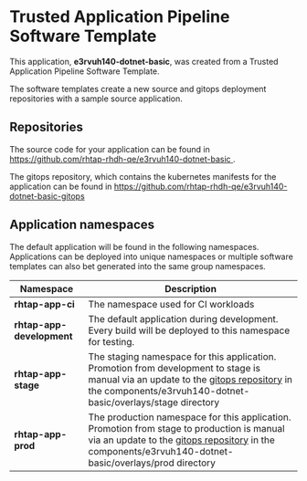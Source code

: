 # Trusted Application Pipeline Software Template

This application, **e3rvuh140-dotnet-basic**, was created from a Trusted Application Pipeline Software Template.

The software templates create a new source and gitops deployment repositories with a sample source application. 

## Repositories

The source code for your application can be found in [https://github.com/rhtap-rhdh-qe/e3rvuh140-dotnet-basic ](https://github.com/rhtap-rhdh-qe/e3rvuh140-dotnet-basic ).
 
The gitops repository, which contains the kubernetes manifests for the application can be found in 
[https://github.com/rhtap-rhdh-qe/e3rvuh140-dotnet-basic-gitops ](https://github.com/rhtap-rhdh-qe/e3rvuh140-dotnet-basic-gitops ) 

## Application namespaces 

The default application will be found in the following namespaces. Applications can be deployed into unique namespaces or multiple software templates can also bet generated into the same group namespaces.  

|  Namespace   |  Description   |  
| -------- | -------- |
| **rhtap-app-ci** | The namespace used for CI workloads |
| **rhtap-app-development** | The default application during development. Every build will be deployed to this namespace for testing. |
| **rhtap-app-stage** | The staging namespace for this application. Promotion from development to stage is manual via an update to the [gitops repository](https://github.com/rhtap-rhdh-qe/e3rvuh140-dotnet-basic-gitops ) in the components/e3rvuh140-dotnet-basic/overlays/stage directory |
| **rhtap-app-prod** | The production namespace for this application. Promotion from stage to production is manual via an update to the [gitops repository](https://github.com/rhtap-rhdh-qe/e3rvuh140-dotnet-basic-gitops ) in the components/e3rvuh140-dotnet-basic/overlays/prod directory |
